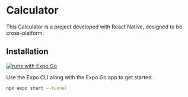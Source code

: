 # Calculator

This Calculator is a project developed with React Native, designed to be cross-platform. 

## Installation

[![runs with Expo Go](https://img.shields.io/badge/Runs%20with%20Expo%20Go-000.svg?style=flat-square&logo=EXPO&labelColor=f3f3f3&logoColor=000)](https://expo.dev/client)


Use the Expo CLI along with the Expo Go app to get started.

```zsh
npx expo start --tunnel
```

